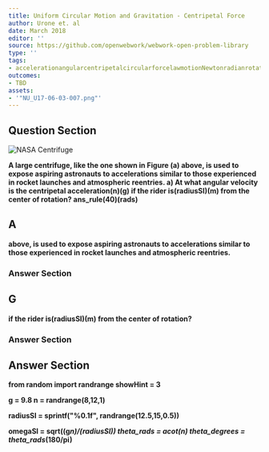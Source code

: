 ```yaml
---
title: Uniform Circular Motion and Gravitation - Centripetal Force
author: Urone et. al
date: March 2018
editor: ''
source: https://github.com/openwebwork/webwork-open-problem-library
type: ''
tags:
- accelerationangularcentripetalcircularforcelawmotionNewtonradianrotationalseconduniformvectorvelocityweight
outcomes:
- TBD
assets:
- '"NU_U17-06-03-007.png"'
---
```


## Question Section 

![NASA Centrifuge]("NU_U17-06-03-007.png")

<b>
A large centrifuge, like the one shown in Figure (a) above, is used to expose aspiring astronauts to accelerations similar to those experienced in rocket launches and atmospheric reentries.
a) At what angular velocity is the centripetal acceleration(n)(g) if the rider is(radiusSI)(m) from the center of rotation?
ans_rule(40)(rads)

## A
above, is used to expose aspiring astronauts to accelerations similar to those experienced in rocket launches and atmospheric reentries.
### Answer Section
## G
if the rider is(radiusSI)(m) from the center of rotation?
### Answer Section


## Answer Section

from random import randrange
showHint = 3

g = 9.8
n = randrange(8,12,1)

radiusSI = sprintf("%0.1f", randrange(12.5,15,0.5))

omegaSI = sqrt((g*n)/(radiusSI))
theta_rads = acot(n)
theta_degrees = theta_rads*(180/pi)